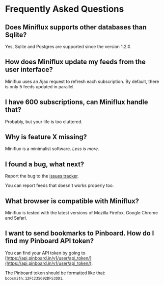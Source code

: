 Frequently Asked Questions
==========================

Does Miniflux supports other databases than Sqlite?
---------------------------------------------------

Yes, Sqlite and Postgres are supported since the version 1.2.0.

How does Miniflux update my feeds from the user interface?
----------------------------------------------------------

Miniflux uses an Ajax request to refresh each subscription.
By default, there is only 5 feeds updated in parallel.

I have 600 subscriptions, can Miniflux handle that?
---------------------------------------------------

Probably, but your life is too cluttered.

Why is feature X missing?
-------------------------

Miniflux is a minimalist software. _Less is more_.

I found a bug, what next?
-------------------------

Report the bug to the [issues tracker](https://github.com/miniflux/miniflux-legacy/issues).

You can report feeds that doesn't works properly too.

What browser is compatible with Miniflux?
-----------------------------------------

Miniflux is tested with the latest versions of Mozilla Firefox, Google Chrome and Safari.


I want to send bookmarks to Pinboard. How do I find my Pinboard API token?
--------------------------------------------------------------------------

You can find your API token by going to [https://api.pinboard.in/v1/user/api_token/](https://api.pinboard.in/v1/user/api_token/).

The Pinboard token should be formatted like that: `bobsmith:12FC235692DF53DD1`.
